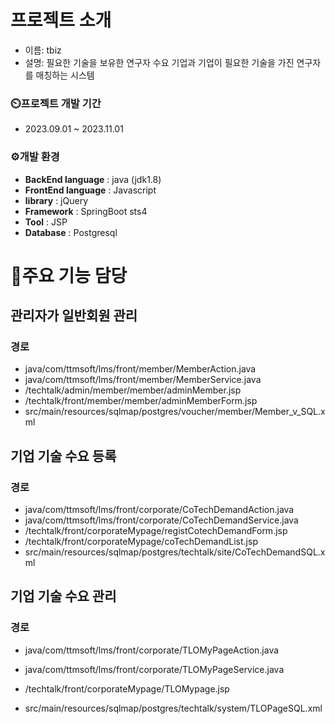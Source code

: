 # 프로젝트 소개
- 이름: tbiz
- 설명: 필요한 기술을 보유한 연구자 수요 기업과 기업이 필요한 기술을 가진 연구자를 매칭하는 시스템   

### ⏲️프로젝트 개발 기간 
+ 2023.09.01 ~ 2023.11.01

### ⚙️개발 환경
+ **BackEnd language** : java (jdk1.8)
+ **FrontEnd language** : Javascript 
+ **library** : jQuery
+ **Framework** : SpringBoot sts4 
+ **Tool** : JSP
+ **Database** : Postgresql

# 📌주요 기능 담당 
## 관리자가 일반회원 관리
### 경로 
+ java/com/ttmsoft/lms/front/member/MemberAction.java 
+ java/com/ttmsoft/lms/front/member/MemberService.java
+ /techtalk/admin/member/member/adminMember.jsp
+ /techtalk/front/member/member/adminMemberForm.jsp
+ src/main/resources/sqlmap/postgres/voucher/member/Member_v_SQL.xml

## 기업 기술 수요 등록
### 경로
+ java/com/ttmsoft/lms/front/corporate/CoTechDemandAction.java
+ java/com/ttmsoft/lms/front/corporate/CoTechDemandService.java
+ /techtalk/front/corporateMypage/registCotechDemandForm.jsp
+ /techtalk/front/corporateMypage/coTechDemandList.jsp
+ src/main/resources/sqlmap/postgres/techtalk/site/CoTechDemandSQL.xml

## 기업 기술 수요 관리
### 경로
+ java/com/ttmsoft/lms/front/corporate/TLOMyPageAction.java
+ java/com/ttmsoft/lms/front/corporate/TLOMyPageService.java
+ /techtalk/front/corporateMypage/TLOMypage.jsp

+ src/main/resources/sqlmap/postgres/techtalk/system/TLOPageSQL.xml

